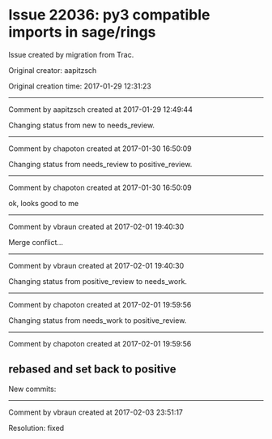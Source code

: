 # Issue 22036: py3 compatible imports in sage/rings

Issue created by migration from Trac.

Original creator: aapitzsch

Original creation time: 2017-01-29 12:31:23




---

Comment by aapitzsch created at 2017-01-29 12:49:44

Changing status from new to needs_review.


---

Comment by chapoton created at 2017-01-30 16:50:09

Changing status from needs_review to positive_review.


---

Comment by chapoton created at 2017-01-30 16:50:09

ok, looks good to me


---

Comment by vbraun created at 2017-02-01 19:40:30

Merge conflict...


---

Comment by vbraun created at 2017-02-01 19:40:30

Changing status from positive_review to needs_work.


---

Comment by chapoton created at 2017-02-01 19:59:56

Changing status from needs_work to positive_review.


---

Comment by chapoton created at 2017-02-01 19:59:56

rebased and set back to positive
----
New commits:


---

Comment by vbraun created at 2017-02-03 23:51:17

Resolution: fixed
